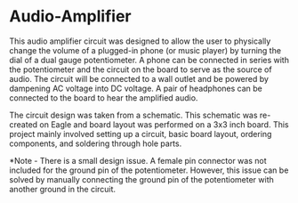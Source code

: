 # Audio-Amplifier
This audio amplifier circuit was designed to allow the user to physically change the volume of a plugged-in phone (or music player) by turning the dial of a dual gauge potentiometer. A phone can be connected in series with the potentiometer and the circuit on the board to serve as the source of audio. The circuit will be connected to a wall outlet and be powered by dampening AC voltage into DC voltage. A pair of headphones can be connected to the board to hear the amplified audio. 

The circuit design was taken from a schematic. This schematic was re-created on Eagle and board layout was performed on a 3x3 inch board. This project mainly involved setting up a circuit, basic board layout, ordering components, and soldering through hole parts.

*Note - There is a small design issue. A female pin connector was not included for the ground pin of the potentiometer. However, this issue can be solved by manually connecting the ground pin of the potentiometer with another ground in the circuit.
